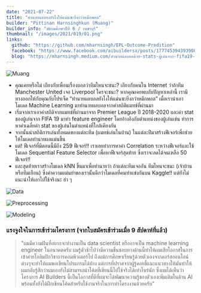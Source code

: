 ```yaml
---
date: "2021-07-22"
title: "ทำนายผลบอลยังไงให้แม่นซะยิ่งกว่าหมึกพอล"
builder: "Pittinan Harnsinghkun (Muang)"
builder_info: "มัธยมศึกษาปีที่ 6 / เพชรบุรี"
thumbnail: "/images/2021/019/01.png"
links:
  github: "https://github.com/mharnsingh/EPL-Outcome-Predition"
  facebook: "https://www.facebook.com/aibuildersx/posts/177745394393908"
  blog: "https://mharnsingh.medium.com/ทำนายผลบอลด้วย-stats-ผู้เล่นจาก-fifa19-และค่าสถิติแมทช์ที่ผ่านมา-3952e8b7057e"
---
```


![Muang](/LICENSEimages/2021/019/02.jpg)

- คุณเคยหรือไม่ เถียงกับเพื่อนเรื่องบอลว่าทีมไหนจะชนะ? เถียงกับคนใน Internet ว่าถ้าทีม Manchester United เจอ Liverpool ใครจะชนะ? หากคุณเคยพบกับปัญหาเหล่านี้ เรามีทางออกให้กับคุณกับโปรเจ็ค “ทำนายผลบอลยังไงให้แม่นซะยิ่งกว่าหมึกพอล” เมื่อเรานำเอาโมเดล Machine Learning มาทำนายผลบอลจากค่าสถิติแมทช์ที่ผ่านมา
- เริ่มจากเราเอาค่าสถิติจากแมทช์ที่ผ่านมาจาก Premier League ปี 2018-2020 และค่า stat ของผู้เล่นจาก FIFA 19 มาทำ feature engineer โดยอ้างอิงกับตำแหน่งของผู้เล่นเช่น ทำการหาค่าเฉลี่ยค่า stat ของผู้เล่นในตำแหน่งที่ใกล้เคียงกัน 
- จากนั้นนำสถิติการเล่นทั้งหมดของแต่ละทีม (แมทช์เล่นในบ้าน) ในแต่ละปีมาสร้างฟีเจอร์เพื่อช่วยให้โมเดลทำนายผลแม่นขึ้น
- แต่! ฟีเจอร์ที่มีตอนนี้มีถึง 259 ฟีเจอร์!! เราเลยทำการหาค่า Correlation ระหว่างฟีเจอร์และใช้โมเดล Sequential Feature Selector เพื่อหาฟีเจอร์สุดท้าย ซึ่งเราจะลดได้จนเหลือ 50 ฟีเจอร์!!
- และสุดท้ายเราสร้างโมเดล kNN ขึ้นมาเพื่อทำนายว่า ถ้าแต่ละทีมเจอกัน ทีมไหนจะชนะ (เจ้าบ้านหรือทีมเยือน) ซึ่งค่าความแม่นยำของเรานั้นดีกว่าโมเดลที่คนทำแข่งกันบน Kaggle!! แต่ยังไม่แนะนำให้เอาไปใช้จริงนะ ฮ่า ๆ

![Data](/images/2021/019/03.png)


![Preprocessing](/images/2021/019/04.png)


![Modeling](/images/2021/019/05.png)

### แรงจูงใจในการเข้าร่วมโครงการ (จากใบสมัครเข้าร่วมเมื่อ 9 สัปดาห์ที่แล้ว)
> "ผมมีความฝันที่อยากจะทำงานเป็น data scientist หรืออาจเป็น machine learning engineer ในอนาคตครับ ผมรู้ตัวช้าไปว่ามีความชื่นชอบทางด้านนี้ทำให้ผมเสียโอกาสในการเข้าค่ายโอลิมปิกวิชาการคอมพิวเตอร์ไป ถึงแม้การศึกษาเรียนรู้ด้วยตัวเองจากคอร์สออนไลน์ต่างๆจะทำให้ผมพอเขียนโปรแกรมได้บ้าง แต่การที่ปราศจากผู้รู้คอยชี้แนะแนวทางให้มันทำให้ผมกลับรู้สึกว่าผมเองยังไม่สามารถนำโค้ดที่เขียนนี้ไปใช้จริงได้เท่าไหร่นัก ซึ่งผมได้เห็นว่าโครงการ AI Builders นี้เป็นโอกาสที่ดีที่ผมจะได้พัฒนาความรู้ของตัวเองเพิ่มเติมในด้าน AI พร้อมทั้งยังได้ฝึกเขียนโค้ดสำหรับใช้งานจริงในการทำโครงงานด้วยครับ"